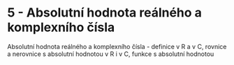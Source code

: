 
# 5 - Absolutní hodnota reálného a komplexního čísla

Absolutní hodnota reálného a komplexního čísla - definice v R a v C, rovnice a nerovnice s absolutní hodnotou v R i v C, funkce s absolutní hodnotou
